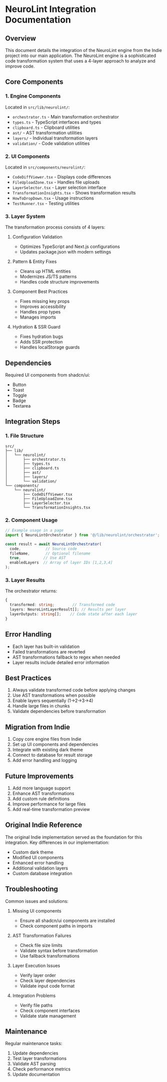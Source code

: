 # NeuroLint Integration Documentation

## Overview
This document details the integration of the NeuroLint engine from the Indie project into our main application. The NeuroLint engine is a sophisticated code transformation system that uses a 4-layer approach to analyze and improve code.

## Core Components

### 1. Engine Components
Located in `src/lib/neurolint/`:
- `orchestrator.ts` - Main transformation orchestrator
- `types.ts` - TypeScript interfaces and types
- `clipboard.ts` - Clipboard utilities
- `ast/` - AST transformation utilities
- `layers/` - Individual transformation layers
- `validation/` - Code validation utilities

### 2. UI Components
Located in `src/components/neurolint/`:
- `CodeDiffViewer.tsx` - Displays code differences
- `FileUploadZone.tsx` - Handles file uploads
- `LayerSelector.tsx` - Layer selection interface
- `TransformationInsights.tsx` - Shows transformation results
- `HowToDropDown.tsx` - Usage instructions
- `TestRunner.tsx` - Testing utilities

### 3. Layer System
The transformation process consists of 4 layers:
1. Configuration Validation
   - Optimizes TypeScript and Next.js configurations
   - Updates package.json with modern settings

2. Pattern & Entity Fixes
   - Cleans up HTML entities
   - Modernizes JS/TS patterns
   - Handles code structure improvements

3. Component Best Practices
   - Fixes missing key props
   - Improves accessibility
   - Handles prop types
   - Manages imports

4. Hydration & SSR Guard
   - Fixes hydration bugs
   - Adds SSR protection
   - Handles localStorage guards

## Dependencies
Required UI components from shadcn/ui:
- Button
- Toast
- Toggle
- Badge
- Textarea

## Integration Steps

### 1. File Structure
```
src/
├── lib/
│   └── neurolint/
│       ├── orchestrator.ts
│       ├── types.ts
│       ├── clipboard.ts
│       ├── ast/
│       ├── layers/
│       └── validation/
└── components/
    └── neurolint/
        ├── CodeDiffViewer.tsx
        ├── FileUploadZone.tsx
        ├── LayerSelector.tsx
        └── TransformationInsights.tsx
```

### 2. Component Usage
```typescript
// Example usage in a page
import { NeuroLintOrchestrator } from '@/lib/neurolint/orchestrator';

const result = await NeuroLintOrchestrator(
  code,           // Source code
  fileName,       // Optional filename
  true,          // Use AST
  enabledLayers  // Array of layer IDs [1,2,3,4]
);
```

### 3. Layer Results
The orchestrator returns:
```typescript
{
  transformed: string;        // Transformed code
  layers: NeuroLintLayerResult[]; // Results per layer
  layerOutputs: string[];    // Code state after each layer
}
```

## Error Handling
- Each layer has built-in validation
- Failed transformations are reverted
- AST transformations fallback to regex when needed
- Layer results include detailed error information

## Best Practices
1. Always validate transformed code before applying changes
2. Use AST transformations when possible
3. Enable layers sequentially (1→2→3→4)
4. Handle large files in chunks
5. Validate dependencies before transformation

## Migration from Indie
1. Copy core engine files from Indie
2. Set up UI components and dependencies
3. Integrate with existing dark theme
4. Connect to database for result storage
5. Add error handling and logging

## Future Improvements
1. Add more language support
2. Enhance AST transformations
3. Add custom rule definitions
4. Improve performance for large files
5. Add real-time transformation preview

## Original Indie Reference
The original Indie implementation served as the foundation for this integration. Key differences in our implementation:
- Custom dark theme
- Modified UI components
- Enhanced error handling
- Additional validation layers
- Custom database integration

## Troubleshooting
Common issues and solutions:
1. Missing UI components
   - Ensure all shadcn/ui components are installed
   - Check component paths in imports

2. AST Transformation Failures
   - Check file size limits
   - Validate syntax before transformation
   - Use fallback transformations

3. Layer Execution Issues
   - Verify layer order
   - Check layer dependencies
   - Validate input code format

4. Integration Problems
   - Verify file paths
   - Check component interfaces
   - Validate state management

## Maintenance
Regular maintenance tasks:
1. Update dependencies
2. Test layer transformations
3. Validate AST parsing
4. Check performance metrics
5. Update documentation 